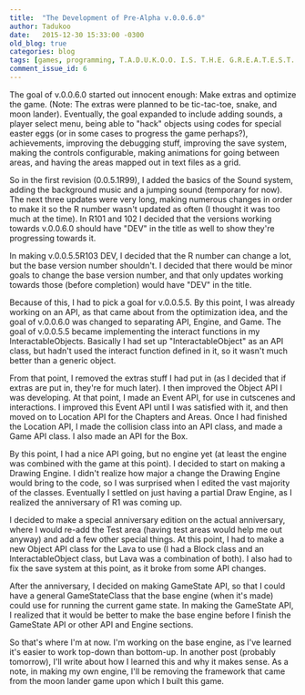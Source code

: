 ```yaml
---
title:  "The Development of Pre-Alpha v.0.0.6.0"
author: Tadukoo
date:   2015-12-30 15:33:00 -0300
old_blog: true
categories: blog
tags: [games, programming, T.A.D.U.K.O.O. I.S. T.H.E. G.R.E.A.T.E.S.T. P.E.R.S.O.N. W.H.O. E.V.E.R. L.I.V.E.D.]
comment_issue_id: 6
---
```

The goal of v.0.0.6.0 started out innocent enough: Make extras and optimize the game. (Note: The extras were planned to be tic-tac-toe, snake, and moon 
lander). Eventually, the goal expanded to include adding sounds, a player select menu, being able to "hack" objects using codes for special easter eggs 
(or in some cases to progress the game perhaps?), achievements, improving the debugging stuff, improving the save system, making the controls configurable, 
making animations for going between areas, and having the areas mapped out in text files as a grid.

So in the first revision (0.0.5.1R99), I added the basics of the Sound system, adding the background music and a jumping sound (temporary for now). The next 
three updates were very long, making numerous changes in order to make it so the R number wasn't updated as often (I thought it was too much at the time). 
In R101 and 102 I decided that the versions working towards v.0.0.6.0 should have "DEV" in the title as well to show they're progressing towards it.

In making v.0.0.5.5R103 DEV, I decided that the R number can change a lot, but the base version number shouldn't. I decided that there would be minor goals 
to change the base version number, and that only updates working towards those (before completion) would have "DEV" in the title.

Because of this, I had to pick a goal for v.0.0.5.5. By this point, I was already working on an API, as that came about from the optimization idea, and the 
goal of v.0.0.6.0 was changed to separating API, Engine, and Game. The goal of v.0.0.5.5 became implementing the interact functions in my 
InteractableObjects. Basically I had set up "InteractableObject" as an API class, but hadn't used the interact function defined in it, so it wasn't much 
better than a generic object.

From that point, I removed the extras stuff I had put in (as I decided that if extras are put in, they're for much later). I then improved the Object API I 
was developing. At that point, I made an Event API, for use in cutscenes and interactions. I improved this Event API until I was satisfied with it, and then 
moved on to Location API for the Chapters and Areas. Once I had finished the Location API, I made the collision class into an API class, and made a Game API 
class. I also made an API for the Box.

By this point, I had a nice API going, but no engine yet (at least the engine was combined with the game at this point). I decided to start on making a 
Drawing Engine. I didn't realize how major a change the Drawing Engine would bring to the code, so I was surprised when I edited the vast majority of the 
classes. Eventually I settled on just having a partial Draw Engine, as I realized the anniversary of R1 was coming up.

I decided to make a special anniversary edition on the actual anniversary, where I would re-add the Test area (having test areas would help me out anyway) 
and add a few other special things. At this point, I had to make a new Object API class for the Lava to use (I had a Block class and an InteractableObject 
class, but Lava was a combination of both). I also had to fix the save system at this point, as it broke from some API changes.

After the anniversary, I decided on making GameState API, so that I could have a general GameStateClass that the base engine (when it's made) could use for 
running the current game state. In making the GameState API, I realized that it would be better to make the base engine before I finish the GameState API or 
other API and Engine sections.

So that's where I'm at now. I'm working on the base engine, as I've learned it's easier to work top-down than bottom-up. In another post (probably tomorrow), 
I'll write about how I learned this and why it makes sense. As a note, in making my own engine, I'll be removing the framework that came from the moon lander 
game upon which I built this game.
